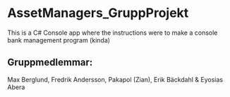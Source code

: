 # AssetManagers_GruppProjekt
This is a C# Console app where the instructions were to make a console bank management program (kinda)

## Gruppmedlemmar:
Max Berglund, Fredrik Andersson, Pakapol (Zian), Erik Bäckdahl & Eyosias Abera
